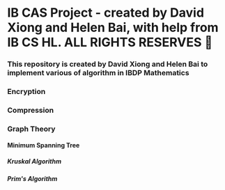 # IB CAS Project - created by David Xiong and Helen Bai, with help from IB CS HL. ALL RIGHTS RESERVES 🤪
### This repository is created by David Xiong and Helen Bai to implement various of algorithm in IBDP Mathematics
### Encryption

### Compression

### Graph Theory

#### Minimum Spanning Tree

##### Kruskal Algorithm

##### Prim's Algorithm


